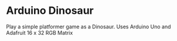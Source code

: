 # Arduino Dinosaur
Play a simple platformer game as a Dinosaur. 
Uses Arduino Uno and Adafruit 16 x 32 RGB Matrix 
